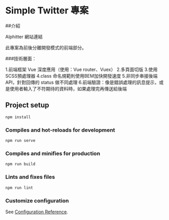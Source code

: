 # Simple Twitter 專案
##介紹

Alphitter 網站連結

此專案為前後分離開發模式的前端部分。

###技術層面：

1.前端框架 Vue 深度應用（使用：Vue router、Vuex）
2.多頁面切版
3.使用SCSS預處理器
4.class 命名規範則使用BEM加快開發速度
5.非同步串接後端 API，針對回傳的 status 做不同處理
6.前端驗證：像是錯誤處理的訊息提示，或是使用者輸入了不符期待的資料時，如果處理完再傳送給後端


## Project setup
```
npm install
```

### Compiles and hot-reloads for development
```
npm run serve
```

### Compiles and minifies for production
```
npm run build
```

### Lints and fixes files
```
npm run lint
```

### Customize configuration
See [Configuration Reference](https://cli.vuejs.org/config/).
